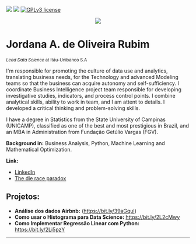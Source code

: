 

[![](https://img.shields.io/badge/author-jordana--rubim-orange.svg)](https://www.linkedin.com/in/jordana-oliveira-rubim-5b093520/) 
[![](https://img.shields.io/badge/python-3.7+-blue.svg)](https://www.python.org/downloads/release/python-365/) 
[![GPLv3 license](https://img.shields.io/badge/License-GPLv3-blue.svg)](http://perso.crans.org/besson/LICENSE.html) 

<p align="center">
  <img src="Captura%20de%20Tela%202020-07-15%20a%CC%80s%2015.56.52.png" >
</p>

# Jordana A. de Oliveira Rubim
<sub>*Lead Data Science* at Itáu-Unibanco S.A</sub>

I'm responsible for promoting the culture of data use and analytics, translating business needs, for the Technology and advanced Modeling teams so that the business can acquire autonomy and self-sufficiency.
I coordinate Business Intelligence project team responsible for developing investigative studies, indicators, and process control points. I combine analytical skills, ability to work in team, and I am attent to details. I developed a critical thinking and problem-solving skills.

I have a degree in Statistics from the State University of Campinas (UNICAMP), classified as one of the best and most prestigious in Brazil, and an MBA in Administration from Fundação Getúlio Vargas (FGV).

**Background in:** Business Analysis, Python, Machine Learning and Mathematical Optimization.

**Link:**
* [LinkedIn](https://www.linkedin.com/in/jordana-oliveira-rubim-5b093520/)
* [The die race paradox](http://www2.ime.unicamp.br/conteudo/die-race-paradox/)




## Projetos:
* **Análise dos dados Airbnb:** (https://bit.ly/39aGqul)
* **Como usar o Histograma para Data Science:** https://bit.ly/2L2cMwy
* **Como Implementar Regressão Linear com Python:** https://bit.ly/2Li5pzY
---


